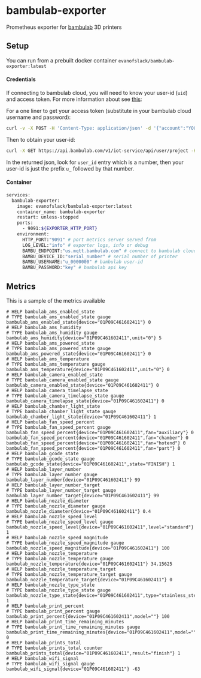 # bambulab-exporter

Prometheus exporter for [bambulab](https://bambulab.com) 3D printers

## Setup

You can run from a prebuilt docker container `evanofslack/bambulab-exporter:latest`

#### Credentials

If connecting to bambulab cloud, you will need to know your user-id (`uid`) and access token. For more information about see [this](https://github.com/Doridian/OpenBambuAPI/blob/main/cloud-http.md):

For a one liner to get your access token (substitute in your bambulab cloud username and password):
```bash
curl -v -X POST -H 'Content-Type: application/json' -d '{"account":"YOUR_USER_NAME","password":"YOUR_PASSWORD"}' https://bambulab.com/api/sign-in/form 2>&1 | grep token= | awk '{print$3}'
```
Then to obtain your user-id:
```bash
curl -X GET https://api.bambulab.com/v1/iot-service/api/user/project -H "Authorization: Bearer YOUR_TOKEN_HERE"
```
In the returned json, look for `user_id` entry which is a number, then your user-id is just the prefix `u_` followed by that number.

#### Container

```bash
services:
  bambulab-exporter:
    image: evanofslack/bambulab-exporter:latest
    container_name: bambulab-exporter
    restart: unless-stopped
    ports:
      - 9091:${EXPORTER_HTTP_PORT}
    environment:
      HTTP_PORT:"9091" # port metrics server served from
      LOG_LEVEL:"info" # exporter logs, info or debug
      BAMBU_ENDPOINT:"us.mqtt.bambulab.com" # connect to bambulab cloud mqtt server (can be printer ip address if running in local mode)
      BAMBU_DEVICE_ID:"serial_number" # serial number of printer
      BAMBU_USERNAME:"u_0000000" # bambulab user-id
      BAMBU_PASSWORD:"key" # bambulab api key
```

## Metrics

This is a sample of the metrics available

```
# HELP bambulab_ams_enabled_state
# TYPE bambulab_ams_enabled_state gauge
bambulab_ams_enabled_state{device="01P09C461602411"} 0
# HELP bambulab_ams_humidity
# TYPE bambulab_ams_humidity gauge
bambulab_ams_humidity{device="01P09C461602411",unit="0"} 5
# HELP bambulab_ams_powered_state
# TYPE bambulab_ams_powered_state gauge
bambulab_ams_powered_state{device="01P09C461602411"} 0
# HELP bambulab_ams_temperature
# TYPE bambulab_ams_temperature gauge
bambulab_ams_temperature{device="01P09C461602411",unit="0"} 0
# HELP bambulab_camera_enabled_state
# TYPE bambulab_camera_enabled_state gauge
bambulab_camera_enabled_state{device="01P09C461602411"} 0
# HELP bambulab_camera_timelapse_state
# TYPE bambulab_camera_timelapse_state gauge
bambulab_camera_timelapse_state{device="01P09C461602411"} 0
# HELP bambulab_chamber_light_state
# TYPE bambulab_chamber_light_state gauge
bambulab_chamber_light_state{device="01P09C461602411"} 1
# HELP bambulab_fan_speed_percent
# TYPE bambulab_fan_speed_percent gauge
bambulab_fan_speed_percent{device="01P09C461602411",fan="auxiliary"} 0
bambulab_fan_speed_percent{device="01P09C461602411",fan="chamber"} 0
bambulab_fan_speed_percent{device="01P09C461602411",fan="hotend"} 0
bambulab_fan_speed_percent{device="01P09C461602411",fan="part"} 0
# HELP bambulab_gcode_state
# TYPE bambulab_gcode_state gauge
bambulab_gcode_state{device="01P09C461602411",state="FINISH"} 1
# HELP bambulab_layer_number
# TYPE bambulab_layer_number gauge
bambulab_layer_number{device="01P09C461602411"} 99
# HELP bambulab_layer_number_target
# TYPE bambulab_layer_number_target gauge
bambulab_layer_number_target{device="01P09C461602411"} 99
# HELP bambulab_nozzle_diameter
# TYPE bambulab_nozzle_diameter gauge
bambulab_nozzle_diameter{device="01P09C461602411"} 0.4
# HELP bambulab_nozzle_speed_level
# TYPE bambulab_nozzle_speed_level gauge
bambulab_nozzle_speed_level{device="01P09C461602411",level="standard"} 1
# HELP bambulab_nozzle_speed_magnitude
# TYPE bambulab_nozzle_speed_magnitude gauge
bambulab_nozzle_speed_magnitude{device="01P09C461602411"} 100
# HELP bambulab_nozzle_temperature
# TYPE bambulab_nozzle_temperature gauge
bambulab_nozzle_temperature{device="01P09C461602411"} 34.15625
# HELP bambulab_nozzle_temperature_target
# TYPE bambulab_nozzle_temperature_target gauge
bambulab_nozzle_temperature_target{device="01P09C461602411"} 0
# HELP bambulab_nozzle_type_state
# TYPE bambulab_nozzle_type_state gauge
bambulab_nozzle_type_state{device="01P09C461602411",type="stainless_steel"} 1
# HELP bambulab_print_percent
# TYPE bambulab_print_percent gauge
bambulab_print_percent{device="01P09C461602411",model=""} 100
# HELP bambulab_print_time_remaining_minutes
# TYPE bambulab_print_time_remaining_minutes gauge
bambulab_print_time_remaining_minutes{device="01P09C461602411",model=""} 0
# HELP bambulab_prints_total
# TYPE bambulab_prints_total counter
bambulab_prints_total{device="01P09C461602411",result="finish"} 1
# HELP bambulab_wifi_signal
# TYPE bambulab_wifi_signal gauge
bambulab_wifi_signal{device="01P09C461602411"} -63
```
